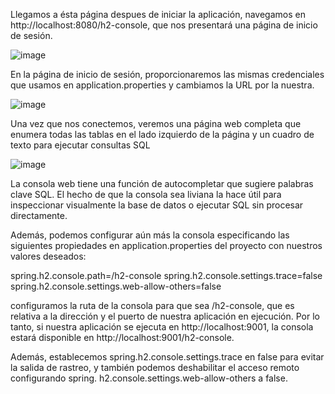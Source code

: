 

Llegamos a ésta página despues de iniciar la aplicación, navegamos en http://localhost:8080/h2-console, que nos presentará una página de inicio de sesión.

![image](https://github.com/rayo100/H2-IETI/assets/89558695/60343d4d-5a2c-4a6f-8270-852e5a025dbb)

En la página de inicio de sesión, proporcionaremos las mismas credenciales que usamos en application.properties y cambiamos la URL por la nuestra.

![image](https://github.com/rayo100/H2-IETI/assets/89558695/d6448903-978a-4f58-bae5-a079e33a6f17)

Una vez que nos conectemos, veremos una página web completa que enumera todas las tablas en el lado izquierdo de la página y un cuadro de texto para ejecutar consultas SQL

![image](https://github.com/rayo100/H2-IETI/assets/89558695/b2b68fa0-8a03-44d0-9e01-e2323a117dcf)

La consola web tiene una función de autocompletar que sugiere palabras clave SQL. El hecho de que la consola sea liviana la hace útil para inspeccionar visualmente la base de datos o ejecutar SQL sin procesar directamente.

Además, podemos configurar aún más la consola especificando las siguientes propiedades en application.properties del proyecto con nuestros valores deseados:

  spring.h2.console.path=/h2-console
  spring.h2.console.settings.trace=false
  spring.h2.console.settings.web-allow-others=false

configuramos la ruta de la consola para que sea /h2-console, que es relativa a la dirección y el puerto de nuestra aplicación en ejecución. Por lo tanto, si nuestra aplicación se ejecuta en http://localhost:9001, la consola estará disponible en http://localhost:9001/h2-console.

Además, establecemos spring.h2.console.settings.trace en false para evitar la salida de rastreo, y también podemos deshabilitar el acceso remoto configurando spring. h2.console.settings.web-allow-others a false.
